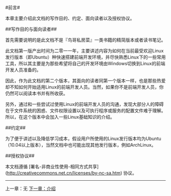 #前言#

本章主要介绍此文档的写作目的、约定、面向读者以及授权协议。

##写作目的与面向读者##

首先需要说明的是此文档不是『鸟哥私房菜』一类书籍的精简版本或者读书笔记。

此文档第一版产出时间为二零一一年，主要讲述内容为如何在当前最受欢迎Linux发行版本（即Ubuntu）种快速搭建前端开发环境，并尽快熟悉Linux下的一些常用工具，所以其主要是为那些希望将自己的开发环境由Windows切换到Linux的前端开发人员准备的。

因此，作为此文档的第二个版本，其面向的读者同第一个版本一样，也是那些热爱却不知如何开始适用Linux的前端开发人员。当然，如果你不是前端开发人员，你仍然可以阅读本书并有所收获。

另外，通过和一些尝试过使用Linux的前端开发人员的沟通，发现大部分人的障碍在于文件系统的困惑、文件权限设置以及可执行程序或服务的配置文件难于理解。所以，在这个版本中会加入一些Linux基础知识的介绍。


##约定##

为了便于讲述以及降低学习成本，假设用户所使用的Linux发行版本均为Ubuntu（10.04以上版本），当然文档中也可能出现其他发行版本，例如ArchLinux。

##授权协议##

本文档遵循 [署名-非商业性使用-相同方式共享] (http://creativecommons.net.cn/licenses/by-nc-sa.htm) 协议。

---

上一章：无 [下一章：介绍](01-introduction.md)
